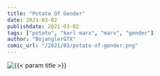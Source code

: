 ```yaml
---
title: "Potato Of Gender"
date: 2021-03-02
publishdate: 2021-03-02
tags: ["potato", "karl marx", "marx", "gender"]
author: "BojanglerGTX"
comic_url: "/2021/03/potato-of-gender.png"
---
```


<img alt="{{< param title >}}" class="comic" src="{{< param comic_url >}}" >

